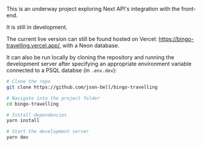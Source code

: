This is an underway project exploring Next API's integration with the front-end.

It is still in development.

The current live version can still be found hosted on Vercel: https://bingo-travelling.vercel.app/, with a Neon database.

It can also be run locally by cloning the repository and running the development server after specifying an appropriate environment variable connected to a PSQL databse (in `.env.dev`):

```bash
# Clone the repo
git clone https://github.com/json-bell/bingo-travelling

# Navigate into the project folder
cd bingo-travelling

# Install dependencies
yarn install

# Start the development server
yarn dev
```
